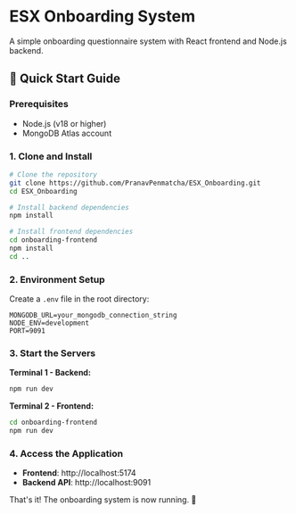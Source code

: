 # ESX Onboarding System

A simple onboarding questionnaire system with React frontend and Node.js backend.

## 🚀 Quick Start Guide

### Prerequisites
- Node.js (v18 or higher)
- MongoDB Atlas account

### 1. Clone and Install

```bash
# Clone the repository
git clone https://github.com/PranavPenmatcha/ESX_Onboarding.git
cd ESX_Onboarding

# Install backend dependencies
npm install

# Install frontend dependencies
cd onboarding-frontend
npm install
cd ..
```

### 2. Environment Setup

Create a `.env` file in the root directory:

```env
MONGODB_URL=your_mongodb_connection_string
NODE_ENV=development
PORT=9091
```

### 3. Start the Servers

**Terminal 1 - Backend:**
```bash
npm run dev
```

**Terminal 2 - Frontend:**
```bash
cd onboarding-frontend
npm run dev
```

### 4. Access the Application

- **Frontend**: http://localhost:5174
- **Backend API**: http://localhost:9091

That's it! The onboarding system is now running. 🎉


